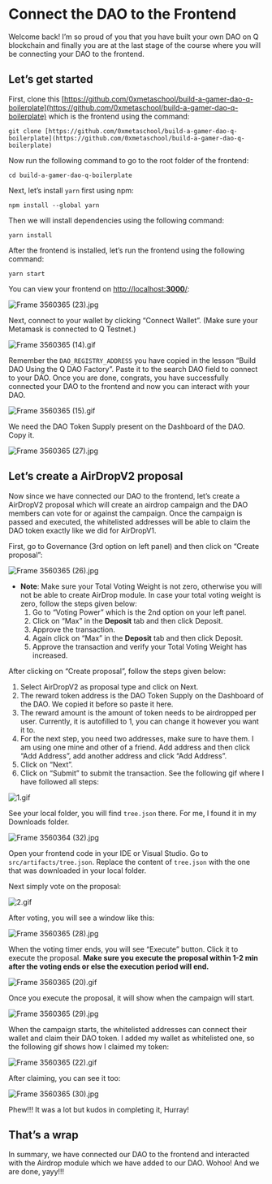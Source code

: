 # Connect the DAO to the Frontend

Welcome back! I’m so proud of you that you have built your own DAO on Q blockchain and finally you are at the last stage of the course where you will be connecting your DAO to the frontend. 

## Let’s get started

First, clone this [https://github.com/0xmetaschool/build-a-gamer-dao-q-boilerplate](https://github.com/0xmetaschool/build-a-gamer-dao-q-boilerplate) which is the frontend using the command:

```
git clone [https://github.com/0xmetaschool/build-a-gamer-dao-q-boilerplate](https://github.com/0xmetaschool/build-a-gamer-dao-q-boilerplate)
```

Now run the following command to go to the root folder of the frontend:

```
cd build-a-gamer-dao-q-boilerplate
```

Next, let’s install `yarn` first using npm:

```
npm install --global yarn
```

Then we will install dependencies using the following command:

```
yarn install
```

After the frontend is installed, let’s run the frontend using the following command:

```
yarn start
```

You can view your frontend on [http://localhost:**3000**/](http://localhost:3000/):

![Frame 3560365 (23).jpg](https://github.com/0xmetaschool/Learning-Projects/blob/main/assests_for_all/assests_for_q/5.%20Connect%20DAO%20to%20the%20Frontend/1.%20Connect%20the%20DAO%20to%20the%20Frontend/Frame_3560365_(23).jpg?raw=true)

Next, connect to your wallet by clicking “Connect Wallet”. (Make sure your Metamask is connected to Q Testnet.)

![Frame 3560365 (14).gif](https://github.com/0xmetaschool/Learning-Projects/blob/main/assests_for_all/assests_for_q/5.%20Connect%20DAO%20to%20the%20Frontend/1.%20Connect%20the%20DAO%20to%20the%20Frontend/Frame_3560365_(14).gif?raw=true)

Remember the `DAO_REGISTRY_ADDRESS` you have copied in the lesson “Build DAO Using the Q DAO Factory”. Paste it to the search DAO field to connect to your DAO. Once you are done, congrats, you have successfully connected your DAO to the frontend and now you can interact with your DAO.

![Frame 3560365 (15).gif](https://github.com/0xmetaschool/Learning-Projects/blob/main/assests_for_all/assests_for_q/5.%20Connect%20DAO%20to%20the%20Frontend/1.%20Connect%20the%20DAO%20to%20the%20Frontend/Frame_3560365_(15).gif?raw=true)

We need the DAO Token Supply present on the Dashboard of the DAO. Copy it.

![Frame 3560365 (27).jpg](https://github.com/0xmetaschool/Learning-Projects/blob/main/assests_for_all/assests_for_q/5.%20Connect%20DAO%20to%20the%20Frontend/1.%20Connect%20the%20DAO%20to%20the%20Frontend/Frame_3560365_(27).jpg?raw=true)

## Let’s create a AirDropV2 proposal

Now since we have connected our DAO to the frontend, let’s create a AirDropV2 proposal which will create an airdrop campaign and the DAO members can vote for or against the campaign. Once the campaign is passed and executed, the whitelisted addresses will be able to claim the DAO token exactly like we did for AirDropV1.

First, go to Governance (3rd option on left panel) and then click on “Create proposal”:

![Frame 3560365 (26).jpg](https://github.com/0xmetaschool/Learning-Projects/blob/main/assests_for_all/assests_for_q/5.%20Connect%20DAO%20to%20the%20Frontend/1.%20Connect%20the%20DAO%20to%20the%20Frontend/Frame_3560365_(26).jpg?raw=true)

- **Note**: Make sure your Total Voting Weight is not zero, otherwise you will not be able to create AirDrop module. In case your total voting weight is zero, follow the steps given below:
    1. Go to “Voting Power” which is the 2nd option on your left panel.
    2. Click on “Max” in the **Deposit** tab and then click Deposit.
    3. Approve the transaction.
    4. Again click on “Max” in the **Deposit** tab and then click Deposit.
    5. Approve the transaction and verify your Total Voting Weight has increased.

After clicking on “Create proposal”, follow the steps given below:

1. Select AirDropV2 as proposal type and click on Next.
2. The reward token address is the DAO Token Supply on the Dashboard of the DAO. We copied it before so paste it here.
3. The reward amount is the amount of token needs to be airdropped per user. Currently, it is autofilled to 1, you can change it however you want it to.
4. For the next step, you need two addresses, make sure to have them. I am using one mine and other of a friend. Add address and then click “Add Address”, add another address and click “Add Address”.
5. Click on “Next”.
6. Click on “Submit” to submit the transaction. See the following gif where I have followed all steps:

![1.gif](https://github.com/0xmetaschool/Learning-Projects/blob/main/assests_for_all/assests_for_q/5.%20Connect%20DAO%20to%20the%20Frontend/1.%20Connect%20the%20DAO%20to%20the%20Frontend/1.gif?raw=true)

See your local folder, you will find `tree.json` there. For me, I found it in my Downloads folder.

![Frame 3560364 (32).jpg](https://github.com/0xmetaschool/Learning-Projects/blob/main/assests_for_all/assests_for_q/5.%20Connect%20DAO%20to%20the%20Frontend/1.%20Connect%20the%20DAO%20to%20the%20Frontend/Frame_3560364_(32).jpg?raw=true)

Open your frontend code in your IDE or Visual Studio. Go to `src/artifacts/tree.json`. Replace the content of `tree.json` with the one that was downloaded in your local folder.

Next simply vote on the proposal:

![2.gif](https://github.com/0xmetaschool/Learning-Projects/blob/main/assests_for_all/assests_for_q/5.%20Connect%20DAO%20to%20the%20Frontend/1.%20Connect%20the%20DAO%20to%20the%20Frontend/2.gif?raw=true)

After voting, you will see a window like this:

![Frame 3560365 (28).jpg](https://github.com/0xmetaschool/Learning-Projects/blob/main/assests_for_all/assests_for_q/5.%20Connect%20DAO%20to%20the%20Frontend/1.%20Connect%20the%20DAO%20to%20the%20Frontend/Frame_3560365_(28).jpg?raw=true)

When the voting timer ends, you will see “Execute” button. Click it to execute the proposal. **Make sure you execute the proposal within 1-2 min after the voting ends or else the execution period will end.**

![Frame 3560365 (20).gif](https://github.com/0xmetaschool/Learning-Projects/blob/main/assests_for_all/assests_for_q/5.%20Connect%20DAO%20to%20the%20Frontend/1.%20Connect%20the%20DAO%20to%20the%20Frontend/Frame_3560365_(20).gif?raw=true)

Once you execute the proposal, it will show when the campaign will start.

![Frame 3560365 (29).jpg](https://github.com/0xmetaschool/Learning-Projects/blob/main/assests_for_all/assests_for_q/5.%20Connect%20DAO%20to%20the%20Frontend/1.%20Connect%20the%20DAO%20to%20the%20Frontend/Frame_3560365_(29).jpg?raw=true)

When the campaign starts, the whitelisted addresses can connect their wallet and claim their DAO token. I added my wallet as whitelisted one, so the following gif shows how I claimed my token:

![Frame 3560365 (22).gif](https://github.com/0xmetaschool/Learning-Projects/blob/main/assests_for_all/assests_for_q/5.%20Connect%20DAO%20to%20the%20Frontend/1.%20Connect%20the%20DAO%20to%20the%20Frontend/Frame_3560365_(22).gif?raw=true)

After claiming, you can see it too:

![Frame 3560365 (30).jpg](https://github.com/0xmetaschool/Learning-Projects/blob/main/assests_for_all/assests_for_q/5.%20Connect%20DAO%20to%20the%20Frontend/1.%20Connect%20the%20DAO%20to%20the%20Frontend/Frame_3560365_(30).jpg?raw=true)

Phew!!! It was a lot but kudos in completing it, Hurray!

## That’s a wrap

In summary, we have connected our DAO to the frontend and interacted with the Airdrop module which we have added to our DAO. Wohoo! And we are done, yayy!!!